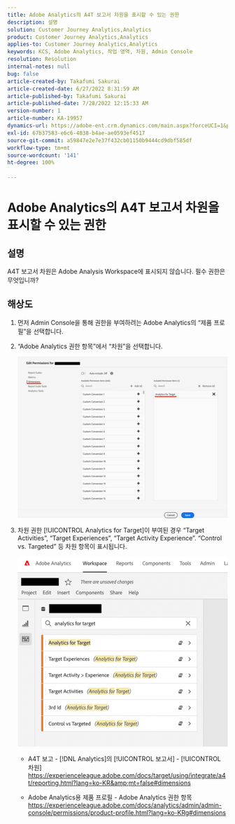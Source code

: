 ```yaml
---
title: Adobe Analytics의 A4T 보고서 차원을 표시할 수 있는 권한
description: 설명
solution: Customer Journey Analytics,Analytics
product: Customer Journey Analytics,Analytics
applies-to: Customer Journey Analytics,Analytics
keywords: KCS, Adobe Analytics, 작업 영역, 차원, Admin Console
resolution: Resolution
internal-notes: null
bug: false
article-created-by: Takafumi Sakurai
article-created-date: 6/27/2022 8:31:59 AM
article-published-by: Takafumi Sakurai
article-published-date: 7/28/2022 12:15:33 AM
version-number: 1
article-number: KA-19957
dynamics-url: https://adobe-ent.crm.dynamics.com/main.aspx?forceUCI=1&pagetype=entityrecord&etn=knowledgearticle&id=600e6e98-f3f5-ec11-bb3d-000d3a5b0d3b
exl-id: 67b37583-e6c6-4838-b4ae-ae0593ef4517
source-git-commit: a59847e2e7e37f432cb01150b9444cd9dbf585df
workflow-type: tm+mt
source-wordcount: '141'
ht-degree: 100%

---
```


# Adobe Analytics의 A4T 보고서 차원을 표시할 수 있는 권한

## 설명

A4T 보고서 차원은 Adobe Analysis Workspace에 표시되지 않습니다. 필수 권한은 무엇입니까?

## 해상도

1. 먼저 Admin Console을 통해 권한을 부여하려는 Adobe Analytics의 “제품 프로필”을 선택합니다.
1. “Adobe Analytics 권한 항목”에서 “차원”을 선택합니다.

   ![](assets/123b13c2-bb08-ed11-82e4-00224809a4ae.png)

1. 차원 권한 [!UICONTROL Analytics for Target]이 부여된 경우 “Target Activities”, “Target Experiences”, “Target Activity Experience”. “Control vs. Targeted” 등 차원 항목이 표시됩니다.

   ![](assets/8b0bbd95-f4f5-ec11-bb3d-000d3a5b0d3b.png)

   - A4T 보고 - [!DNL Analytics]의 [!UICONTROL 보고서] - [!UICONTROL 차원]
https://experienceleague.adobe.com/docs/target/using/integrate/a4t/reporting.html?lang=ko-KR&amp;mt=false#dimensions

   - Adobe Analytics용 제품 프로필 - Adobe Analytics 권한 항목
https://experienceleague.adobe.com/docs/analytics/admin/admin-console/permissions/product-profile.html?lang=ko-KRg#dimensions

